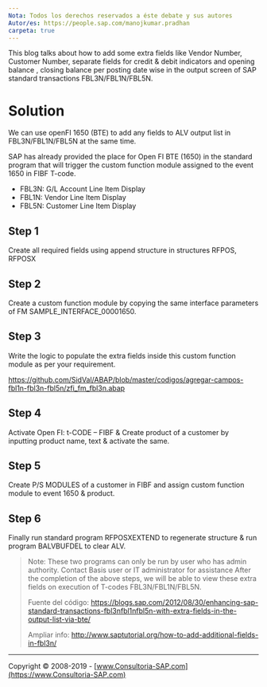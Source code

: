 ```yaml
---
Nota: Todos los derechos reservados a éste debate y sus autores
Autor/es: https://people.sap.com/manojkumar.pradhan
carpeta: true
---
```


This blog talks about how to add some extra fields like Vendor Number, Customer Number, separate fields for credit & debit indicators and opening balance , closing balance per posting date wise in the output screen of SAP standard transactions FBL3N/FBL1N/FBL5N.

# Solution
We can use openFI 1650 (BTE) to add any fields to ALV output list in FBL3N/FBL1N/FBL5N at the same time.

SAP has already provided the place for Open FI BTE (1650) in the standard program that will trigger the custom function module assigned to the event 1650 in FIBF T-code.

* FBL3N:  G/L Account Line Item Display
* FBL1N:  Vendor Line Item Display
* FBL5N:  Customer Line Item Display

## Step 1
Create all required fields using append structure in structures RFPOS, RFPOSX

## Step 2
Create a custom function module by copying the same interface parameters of FM SAMPLE_INTERFACE_00001650.

## Step 3
Write the logic to populate the extra fields inside this custom function module as per your requirement.

https://github.com/SidVal/ABAP/blob/master/codigos/agregar-campos-fbl1n-fbl3n-fbl5n/zfi_fm_fbl3n.abap

## Step 4
Activate Open FI: t-CODE – FIBF & Create product of a customer by inputting product name, text & activate the same.

## Step 5
Create P/S MODULES of a customer in FIBF and assign custom function module to event 1650 & product.

## Step 6
Finally run standard program RFPOSXEXTEND to regenerate structure & run program BALVBUFDEL to clear ALV.

>Note: These two programs can only be run by user who has admin authority. Contact Basis user or IT administrator for assistance
After the completion of the above steps, we will be able to view these extra fields on execution of T-codes FBL3N/FBL1N/FBL5N. 
>
>Fuente del código:
https://blogs.sap.com/2012/08/30/enhancing-sap-standard-transactions-fbl3nfbl1nfbl5n-with-extra-fields-in-the-output-list-via-bte/
>
>Ampliar info:
http://www.saptutorial.org/how-to-add-additional-fields-in-fbl3n/



***

Copyright © 2008-2019 - [www.Consultoria-SAP.com](https://www.Consultoria-SAP.com)
